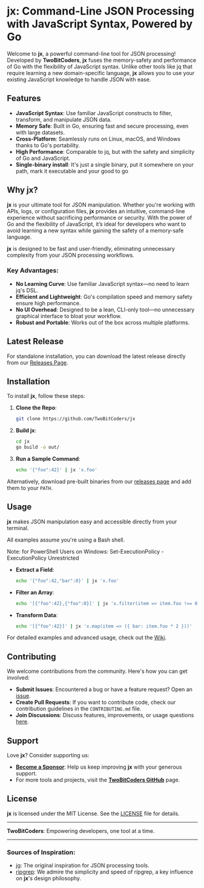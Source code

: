 # jx: Command-Line JSON Processing with JavaScript Syntax, Powered by Go

Welcome to **jx**, a powerful command-line tool for JSON processing! Developed by **TwoBitCoders**, **jx** fuses the memory-safety and performance of Go with the flexibility of JavaScript syntax. Unlike other tools like jq that require learning a new domain-specific language, **jx** allows you to use your existing JavaScript knowledge to handle JSON with ease.

## Features

- **JavaScript Syntax**: Use familiar JavaScript constructs to filter, transform, and manipulate JSON data.
- **Memory Safe**: Built in Go, ensuring fast and secure processing, even with large datasets.
- **Cross-Platform**: Seamlessly runs on Linux, macOS, and Windows thanks to Go's portability.
- **High Performance**: Comparable to jq, but with the safety and simplicity of Go and JavaScript.
- **Single-binary install**: It's just a single binary, put it somewhere on your path, mark it executable and your good to go

## Why jx?

**jx** is your ultimate tool for JSON manipulation. Whether you're working with APIs, logs, or configuration files, **jx** provides an intuitive, command-line experience without sacrificing performance or security. With the power of Go and the flexibility of JavaScript, it’s ideal for developers who want to avoid learning a new syntax while gaining the safety of a memory-safe language.

**jx** is designed to be fast and user-friendly, eliminating unnecessary complexity from your JSON processing workflows.

### Key Advantages:
- **No Learning Curve**: Use familiar JavaScript syntax—no need to learn jq's DSL.
- **Efficient and Lightweight**: Go's compilation speed and memory safety ensure high performance.
- **No UI Overhead**: Designed to be a lean, CLI-only tool—no unnecessary graphical interface to bloat your workflow.
- **Robust and Portable**: Works out of the box across multiple platforms.

## Latest Release

For standalone installation, you can download the latest release directly from our [Releases Page](https://github.com/TwoBitCoders/jx/releases).

## Installation

To install **jx**, follow these steps:

1. **Clone the Repo**:
    ```sh
    git clone https://github.com/TwoBitCoders/jx
    ```
2. **Build jx**:
    ```sh
    cd jx
    go build -o out/
    ```
3. **Run a Sample Command**:
    ```sh
    echo '{"foo":42}' | jx 'x.foo'
    ```

Alternatively, download pre-built binaries from our [releases page](https://github.com/TwoBitCoders/jx/releases) and add them to your `PATH`.

## Usage

**jx** makes JSON manipulation easy and accessible directly from your terminal.

All examples assume you're using a Bash shell.

Note: for PowerShell Users on Windows: 
Set-ExecutionPolicy -ExecutionPolicy Unrestricted

- **Extract a Field**:
    ```sh
    echo '{"foo":42,"bar":0}' | jx 'x.foo'
    ```
- **Filter an Array**:
    ```sh
    echo '[{"foo":42},{"foo":0}]' | jx 'x.filter(item => item.foo !== 0)'
    ```
- **Transform Data**:
    ```sh
    echo '[{"foo":42}]' | jx 'x.map(item => ({ bar: item.foo * 2 }))'
    ```

For detailed examples and advanced usage, check out the [Wiki](https://github.com/TwoBitCoders/jx/wiki/Advanced-Filtering-Techniques-with-jx).

## Contributing

We welcome contributions from the community. Here's how you can get involved:

- **Submit Issues**: Encountered a bug or have a feature request? Open an [issue](https://github.com/TwoBitCoders/jx/issues).
- **Create Pull Requests**: If you want to contribute code, check our contribution guidelines in the `CONTRIBUTING.md` file.
- **Join Discussions**: Discuss features, improvements, or usage questions [here](https://github.com/TwoBitCoders/jx/discussions).

## Support

Love **jx**? Consider supporting us:

- **[Become a Sponsor](https://patreon.com/TwoBitCoders)**: Help us keep improving **jx** with your generous support.
- For more tools and projects, visit the **[TwoBitCoders GitHub](https://github.com/TwoBitCoders)** page.

## License

**jx** is licensed under the MIT License. See the [LICENSE](LICENSE) file for details.

---

**TwoBitCoders**: Empowering developers, one tool at a time.

---

### Sources of Inspiration:
- [jq](https://github.com/stedolan/jq): The original inspiration for JSON processing tools.
- [ripgrep](https://github.com/BurntSushi/ripgrep): We admire the simplicity and speed of ripgrep, a key influence on **jx**'s design philosophy.
